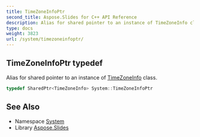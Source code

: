 ```yaml
---
title: TimeZoneInfoPtr
second_title: Aspose.Slides for C++ API Reference
description: Alias for shared pointer to an instance of TimeZoneInfo class.
type: docs
weight: 3823
url: /system/timezoneinfoptr/
---
```

## TimeZoneInfoPtr typedef


Alias for shared pointer to an instance of [TimeZoneInfo](../timezoneinfo/) class.

```cpp
typedef SharedPtr<TimeZoneInfo> System::TimeZoneInfoPtr
```

## See Also

* Namespace [System](../)
* Library [Aspose.Slides](../../)